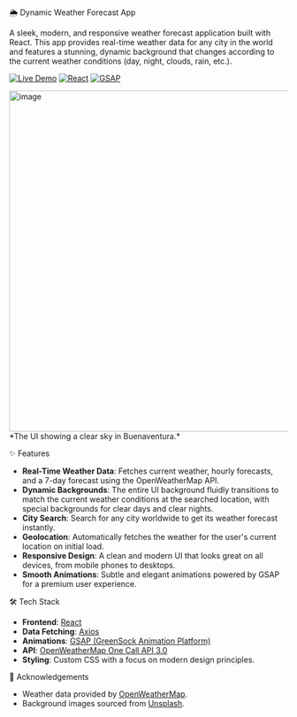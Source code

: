 🌦️ Dynamic Weather Forecast App

A sleek, modern, and responsive weather forecast application built with React. This app provides real-time weather data for any city in the world and features a stunning, dynamic background that changes according to the current weather conditions (day, night, clouds, rain, etc.).

[![Live Demo](https://img.shields.io/badge/Live-Demo-brightgreen?style=for-the-badge&logo=vercel)](https://weather-forecast-dusky-one.vercel.app)
[![React](https://img.shields.io/badge/React-20232A?style=for-the-badge&logo=react&logoColor=61DAFB)](https://reactjs.org/)
[![GSAP](https://img.shields.io/badge/GSAP-88CE02?style=for-the-badge&logo=greensock&logoColor=white)](https://greensock.com/gsap/)

<img width="1265" height="616" alt="image" src="https://github.com/user-attachments/assets/acf46cd7-9159-4e64-b41c-623197905096" />
*The UI showing a clear sky in Buenaventura.*


✨ Features

-   **Real-Time Weather Data**: Fetches current weather, hourly forecasts, and a 7-day forecast using the OpenWeatherMap API.
-   **Dynamic Backgrounds**: The entire UI background fluidly transitions to match the current weather conditions at the searched location, with special backgrounds for clear days and clear nights.
-   **City Search**: Search for any city worldwide to get its weather forecast instantly.
-   **Geolocation**: Automatically fetches the weather for the user's current location on initial load.
-   **Responsive Design**: A clean and modern UI that looks great on all devices, from mobile phones to desktops.
-   **Smooth Animations**: Subtle and elegant animations powered by GSAP for a premium user experience.

🛠️ Tech Stack

-   **Frontend**: [React](https://reactjs.org/)
-   **Data Fetching**: [Axios](https://axios-http.com/)
-   **Animations**: [GSAP (GreenSock Animation Platform)](https://greensock.com/gsap/)
-   **API**: [OpenWeatherMap One Call API 3.0](https://openweathermap.org/api/one-call-3)
-   **Styling**: Custom CSS with a focus on modern design principles.

🙏 Acknowledgements

-   Weather data provided by [OpenWeatherMap](https://openweathermap.org).
-   Background images sourced from [Unsplash](https://unsplash.com).
